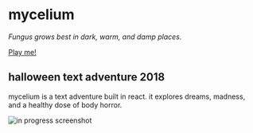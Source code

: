 # mycelium

*Fungus grows best in dark, warm, and damp places.*

[Play me!](http://david.xie.fm/mycelium/)

## halloween text adventure 2018 

mycelium is a text adventure built in react. it explores dreams, madness, and a healthy dose of body horror.

![in progress screenshot](https://i.imgur.com/y3UoXpg.png)
